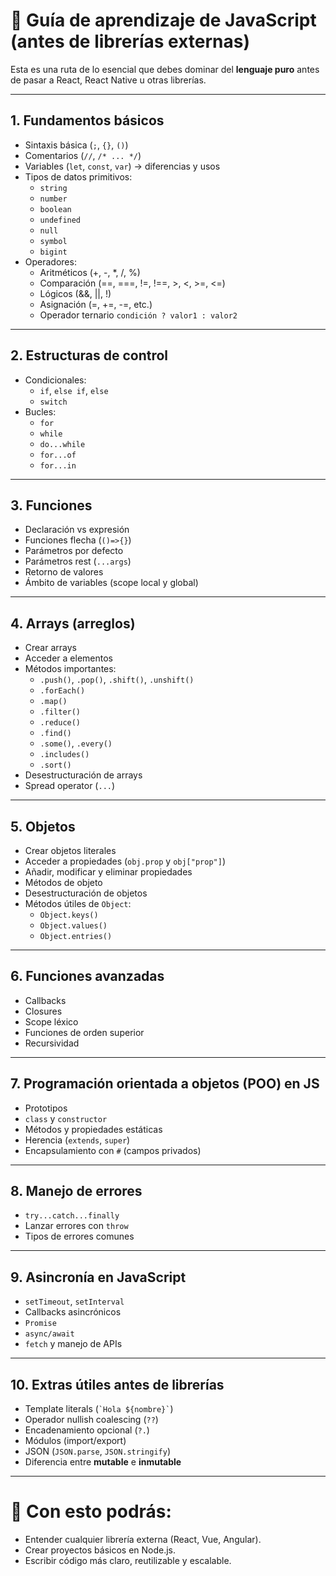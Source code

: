 # 📘 Guía de aprendizaje de JavaScript (antes de librerías externas)

Esta es una ruta de lo esencial que debes dominar del **lenguaje puro** antes de pasar a React, React Native u otras librerías.

---

## 1. Fundamentos básicos
- Sintaxis básica (`;`, `{}`, `()`)
- Comentarios (`//`, `/* ... */`)
- Variables (`let`, `const`, `var`) → diferencias y usos
- Tipos de datos primitivos:
  - `string`
  - `number`
  - `boolean`
  - `undefined`
  - `null`
  - `symbol`
  - `bigint`
- Operadores:
  - Aritméticos (+, -, *, /, %)
  - Comparación (==, ===, !=, !==, >, <, >=, <=)
  - Lógicos (&&, ||, !)
  - Asignación (=, +=, -=, etc.)
  - Operador ternario `condición ? valor1 : valor2`

---

## 2. Estructuras de control
- Condicionales:
  - `if`, `else if`, `else`
  - `switch`
- Bucles:
  - `for`
  - `while`
  - `do...while`
  - `for...of`
  - `for...in`

---

## 3. Funciones
- Declaración vs expresión
- Funciones flecha (`()=>{}`)
- Parámetros por defecto
- Parámetros rest (`...args`)
- Retorno de valores
- Ámbito de variables (scope local y global)

---

## 4. Arrays (arreglos)
- Crear arrays
- Acceder a elementos
- Métodos importantes:
  - `.push()`, `.pop()`, `.shift()`, `.unshift()`
  - `.forEach()`
  - `.map()`
  - `.filter()`
  - `.reduce()`
  - `.find()`
  - `.some()`, `.every()`
  - `.includes()`
  - `.sort()`
- Desestructuración de arrays
- Spread operator (`...`)

---

## 5. Objetos
- Crear objetos literales
- Acceder a propiedades (`obj.prop` y `obj["prop"]`)
- Añadir, modificar y eliminar propiedades
- Métodos de objeto
- Desestructuración de objetos
- Métodos útiles de `Object`:
  - `Object.keys()`
  - `Object.values()`
  - `Object.entries()`

---

## 6. Funciones avanzadas
- Callbacks
- Closures
- Scope léxico
- Funciones de orden superior
- Recursividad

---

## 7. Programación orientada a objetos (POO) en JS
- Prototipos
- `class` y `constructor`
- Métodos y propiedades estáticas
- Herencia (`extends`, `super`)
- Encapsulamiento con `#` (campos privados)

---

## 8. Manejo de errores
- `try...catch...finally`
- Lanzar errores con `throw`
- Tipos de errores comunes

---

## 9. Asincronía en JavaScript
- `setTimeout`, `setInterval`
- Callbacks asincrónicos
- `Promise`
- `async/await`
- `fetch` y manejo de APIs

---

## 10. Extras útiles antes de librerías
- Template literals (`` `Hola ${nombre}` ``)
- Operador nullish coalescing (`??`)
- Encadenamiento opcional (`?.`)
- Módulos (import/export)
- JSON (`JSON.parse`, `JSON.stringify`)
- Diferencia entre **mutable** e **inmutable**

---

# 🎯 Con esto podrás:
- Entender cualquier librería externa (React, Vue, Angular).
- Crear proyectos básicos en Node.js.
- Escribir código más claro, reutilizable y escalable.
